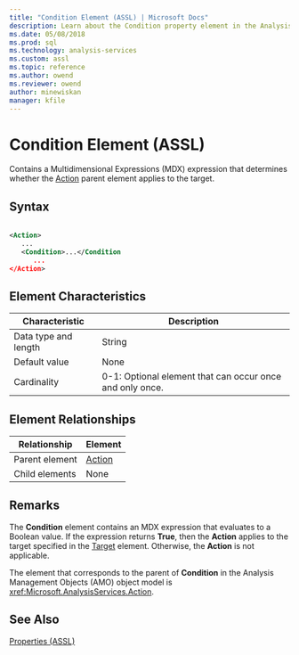 ```yaml
---
title: "Condition Element (ASSL) | Microsoft Docs"
description: Learn about the Condition property element in the Analysis Services Scripting Language (ASSL) schema.
ms.date: 05/08/2018
ms.prod: sql
ms.technology: analysis-services
ms.custom: assl
ms.topic: reference
ms.author: owend
ms.reviewer: owend
author: minewiskan
manager: kfile
---
```

# Condition Element (ASSL)

  Contains a Multidimensional Expressions (MDX) expression that determines whether the [Action](../objects/action-element-assl.md) parent element applies to the target.  
  
## Syntax  
  
```xml  
  
<Action>  
   ...  
   <Condition>...</Condition  
      ...  
</Action>  
```  
  
## Element Characteristics  
  
|Characteristic|Description|  
|--------------------|-----------------|  
|Data type and length|String|  
|Default value|None|  
|Cardinality|0-1: Optional element that can occur once and only once.|  
  
## Element Relationships  
  
|Relationship|Element|  
|------------------|-------------|  
|Parent element|[Action](../objects/action-element-assl.md)|  
|Child elements|None|  
  
## Remarks  
 The **Condition** element contains an MDX expression that evaluates to a Boolean value. If the expression returns **True**, then the **Action** applies to the target specified in the [Target](target-element-assl.md) element. Otherwise, the **Action** is not applicable.  
  
 The element that corresponds to the parent of **Condition** in the Analysis Management Objects (AMO) object model is <xref:Microsoft.AnalysisServices.Action>.  
  
## See Also  
 [Properties &#40;ASSL&#41;](properties-assl.md)  
  
  
